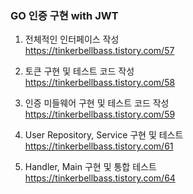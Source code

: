 ### GO 인증 구현 with JWT

1. 전체적인 인터페이스 작성  
https://tinkerbellbass.tistory.com/57
  

2. 토큰 구현 및 테스트 코드 작성  
https://tinkerbellbass.tistory.com/58

  
3. 인증 미들웨어 구현 및 테스트 코드 작성  
https://tinkerbellbass.tistory.com/59

  
4. User Repository, Service 구현 및 테스트  
https://tinkerbellbass.tistory.com/61


5. Handler, Main 구현 및 통합 테스트  
https://tinkerbellbass.tistory.com/64